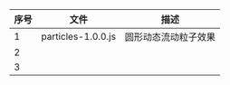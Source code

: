 | 序号 | 文件               | 描述                 |
| ---- | ------------------ | -------------------- |
| 1    | particles-1.0.0.js | 圆形动态流动粒子效果 |
| 2    |                    |                      |
| 3    |                    |                      |

